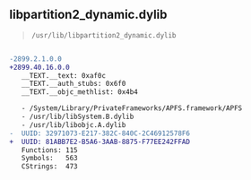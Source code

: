 ## libpartition2_dynamic.dylib

> `/usr/lib/libpartition2_dynamic.dylib`

```diff

-2899.2.1.0.0
+2899.40.16.0.0
   __TEXT.__text: 0xaf0c
   __TEXT.__auth_stubs: 0x6f0
   __TEXT.__objc_methlist: 0x4b4

   - /System/Library/PrivateFrameworks/APFS.framework/APFS
   - /usr/lib/libSystem.B.dylib
   - /usr/lib/libobjc.A.dylib
-  UUID: 32971073-E217-382C-840C-2C46912578F6
+  UUID: 81ABB7E2-B5A6-3AAB-8875-F77EE242FFAD
   Functions: 115
   Symbols:   563
   CStrings:  473

```

